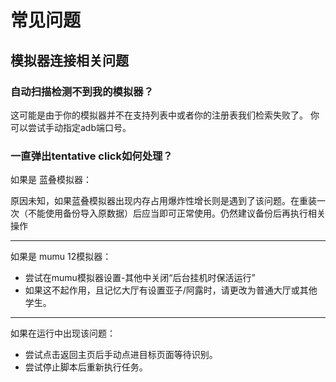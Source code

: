 # 常见问题

## 模拟器连接相关问题

### 自动扫描检测不到我的模拟器？

这可能是由于你的模拟器并不在支持列表中或者你的注册表我们检索失败了。
你可以尝试手动指定adb端口号。

### 一直弹出tentative click如何处理？

如果是 蓝叠模拟器：

原因未知，如果蓝叠模拟器出现内存占用爆炸性增长则是遇到了该问题。在重装一次（不能使用备份导入原数据）后应当即可正常使用。仍然建议备份后再执行相关操作

***

如果是 mumu 12模拟器：

- 尝试在mumu模拟器设置-其他中关闭“后台挂机时保活运行”
- 如果这不起作用，且记忆大厅有设置亚子/阿露时，请更改为普通大厅或其他学生。

***

如果在运行中出现该问题：

- 尝试点击返回主页后手动点进目标页面等待识别。
- 尝试停止脚本后重新执行任务。
